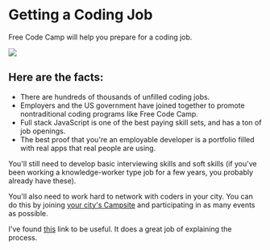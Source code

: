 # Getting a Coding Job

Free Code Camp will help you prepare for a coding job.

![](https://www.evernote.com/shard/s116/sh/55c128c7-5d99-41cc-b03d-b3de22611c8d/b43e467b3889f646fec34bb4c161e2a2/deep/0/What's-wrong-with-this-picture----Code.org.png)

## Here are the facts:

- There are hundreds of thousands of unfilled coding jobs.
- Employers and the US government have joined together to promote nontraditional coding programs like Free Code Camp.
- Full stack JavaScript is one of the best paying skill sets, and has a ton of job openings.
- The best proof that you're an employable developer is a portfolio filled with real apps that real people are using.

You'll still need to develop basic interviewing skills and soft skills (if you've been working a knowledge-worker type job for a few years, you probably already have these).

You'll also need to work hard to network with coders in your city. You can do this by joining [your city's Campsite](LocalGroups-List) and participating in as many events as possible.

I've found [this](https://github.com/cassidoo/getting-a-gig) link to be useful. It does a great job of explaining the process.
